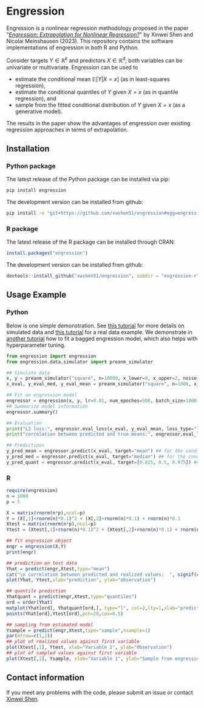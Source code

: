 # Engression

Engression is a nonlinear regression methodology proposed in the paper "[*Engression: Extrapolation for Nonlinear Regression?*](https://arxiv.org/abs/2307.00835)" by Xinwei Shen and Nicolai Meinshausen (2023). This repository contains the software implementations of engression in both R and Python. 

Consider targets $Y\in\mathbb{R}^k$ and predictors $X\in\mathbb{R}^d$; both variables can be univariate or multivariate. Engression can be used to 
* estimate the conditional mean $\mathbb{E}[Y|X=x]$ (as in least-squares regression), 
* estimate the conditional quantiles of $Y$ given $X=x$ (as in quantile regression), and 
* sample from the fitted conditional distribution of $Y$ given $X=x$ (as a generative model).

The results in the paper show the advantages of engression over existing regression approaches in terms of extrapolation. 
 

## Installation

### Python package
The latest release of the Python package can be installed via pip:
```sh
pip install engression
```

The development version can be installed from github:

```sh
pip install -e "git+https://github.com/xwshen51/engression#egg=engression&subdirectory=engression-python" 
```

### R package

The latest release of the R package can be installed through CRAN:

```R
install.packages("engression")
```

The development version can be installed from github:

```R
devtools::install_github("xwshen51/engression", subdir = "engression-r")
```


## Usage Example

### Python
Below is one simple demonstration. See [this tutorial](https://github.com/xwshen51/engression/blob/main/engression-python/examples/example_simu.ipynb) for more details on simulated data and [this tutorial](https://github.com/xwshen51/engression/blob/main/engression-python/examples/example_air.ipynb) for a real data example. We demonstrate in [another tutorial](https://github.com/xwshen51/engression/blob/main/engression-python/examples/example_bag.ipynb) how to fit a bagged engression model, which also helps with hyperparameter tuning.
```python
from engression import engression
from engression.data.simulator import preanm_simulator

## Simulate data
x, y = preanm_simulator("square", n=10000, x_lower=0, x_upper=2, noise_std=1, train=True, device=device)
x_eval, y_eval_med, y_eval_mean = preanm_simulator("square", n=1000, x_lower=0, x_upper=4, noise_std=1, train=False, device=device)

## Fit an engression model
engressor = engression(x, y, lr=0.01, num_epoches=500, batch_size=1000, device="cuda")
## Summarize model information
engressor.summary()

## Evaluation
print("L2 loss:", engressor.eval_loss(x_eval, y_eval_mean, loss_type="l2"))
print("correlation between predicted and true means:", engressor.eval_loss(x_eval, y_eval_mean, loss_type="cor"))

## Predictions
y_pred_mean = engressor.predict(x_eval, target="mean") ## for the conditional mean
y_pred_med = engressor.predict(x_eval, target="median") ## for the conditional median
y_pred_quant = engressor.predict(x_eval, target=[0.025, 0.5, 0.975]) ## for the conditional 2.5% and 97.5% quantiles
```

### R
```R
require(engression)
n = 1000
p = 5

X = matrix(rnorm(n*p),ncol=p)
Y = (X[,1]+rnorm(n)*0.1)^2 + (X[,2]+rnorm(n)*0.1) + rnorm(n)*0.1
Xtest = matrix(rnorm(n*p),ncol=p)
Ytest = (Xtest[,1]+rnorm(n)*0.1)^2 + (Xtest[,2]+rnorm(n)*0.1) + rnorm(n)*0.1

## fit engression object
engr = engression(X,Y)
print(engr)

## prediction on test data
Yhat = predict(engr,Xtest,type="mean")
cat("\n correlation between predicted and realized values:  ", signif(cor(Yhat, Ytest),3))
plot(Yhat, Ytest,xlab="prediction", ylab="observation")

## quantile prediction
Yhatquant = predict(engr,Xtest,type="quantiles")
ord = order(Yhat)
matplot(Yhat[ord], Yhatquant[ord,], type="l", col=2,lty=1,xlab="prediction", ylab="observation")
points(Yhat[ord],Ytest[ord],pch=20,cex=0.5)

## sampling from estimated model
Ysample = predict(engr,Xtest,type="sample",nsample=1)
par(mfrow=c(1,2))
## plot of realized values against first variable
plot(Xtest[,1], Ytest, xlab="Variable 1", ylab="Observation")
## plot of sampled values against first variable
plot(Xtest[,1], Ysample, xlab="Variable 1", ylab="Sample from engression model")   
```


## Contact information
If you meet any problems with the code, please submit an issue or contact [Xinwei Shen](mailto:xinwei.shen@stat.math.ethz.ch).